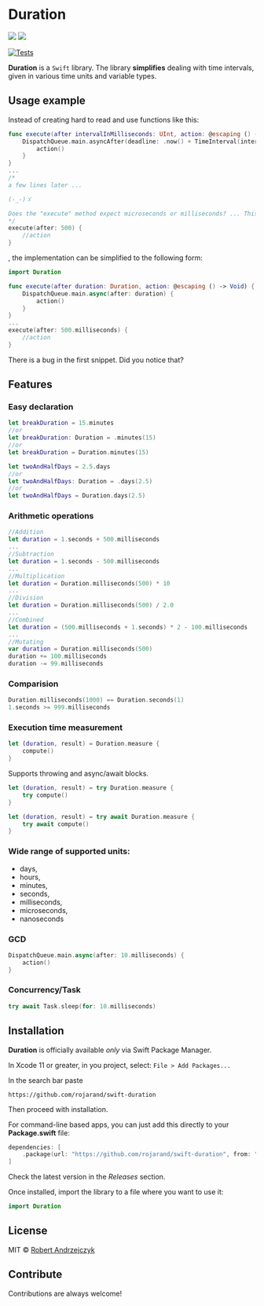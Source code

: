 # Duration

[![](https://img.shields.io/static/v1?label=Swift%20Compatibility&message=5.7%20|%205.6%20|%205.5&color=blue)]() [![](https://img.shields.io/static/v1?label=Platform%20Compatibility&message=iOS%20|%20macOS%20|%20tvOS%20|%20watchOS&color=blue)]()

[![Tests](https://github.com/rojarand/swift-duration/actions/workflows/tests.yml/badge.svg)](https://github.com/rojarand/swift-duration/actions/workflows/tests.yml)

**Duration** is a `Swift` library. The library **simplifies** dealing with time intervals, given in various time units and variable types.

## Usage example

Instead of creating hard to read and use functions like this:

```swift
func execute(after intervalInMilliseconds: UInt, action: @escaping () -> Void) {
    DispatchQueue.main.asyncAfter(deadline: .now() + TimeInterval(intervalInMilliseconds*10000000)) {
        action()
    }
}
...
/*
a few lines later ...

(-_-)ゞ

Does the "execute" method expect microseconds or milliseconds? ... This is the question 
*/
execute(after: 500) {
    //action
}
```
, the implementation can be simplified to the following form:

```swift
import Duration

func execute(after duration: Duration, action: @escaping () -> Void) {
    DispatchQueue.main.async(after: duration) {
        action()
    }
}
...
execute(after: 500.milliseconds) {
    //action
}
```

There is a bug in the first snippet. Did you notice that?

## Features

### Easy declaration
```swift
let breakDuration = 15.minutes
//or
let breakDuration: Duration = .minutes(15)
//or
let breakDuration = Duration.minutes(15)

let twoAndHalfDays = 2.5.days
//or
let twoAndHalfDays: Duration = .days(2.5)
//or
let twoAndHalfDays = Duration.days(2.5)
```

### Arithmetic operations
```swift
//Addition
let duration = 1.seconds + 500.milliseconds
...
//Subtraction
let duration = 1.seconds - 500.milliseconds
...
//Multiplication
let duration = Duration.milliseconds(500) * 10
...
//Division
let duration = Duration.milliseconds(500) / 2.0
...
//Combined
let duration = (500.milliseconds + 1.seconds) * 2 - 100.milliseconds
...
//Mutating
var duration = Duration.milliseconds(500)
duration += 100.milliseconds
duration -= 99.milliseconds
```

### Comparision

```swift
Duration.milliseconds(1000) == Duration.seconds(1)
1.seconds >= 999.milliseconds
```

### Execution time measurement

```swift
let (duration, result) = Duration.measure {
    compute()
}
```
Supports throwing and async/await blocks.

```swift
let (duration, result) = try Duration.measure {
    try compute()
}

let (duration, result) = try await Duration.measure {
    try await compute()
}
```

### Wide range of supported units: 
- days, 
- hours, 
- minutes, 
- seconds, 
- milliseconds, 
- microseconds, 
- nanoseconds

### GCD

```swift
DispatchQueue.main.async(after: 10.milliseconds) {
    action()
}
```

### Concurrency/Task

```swift
try await Task.sleep(for: 10.milliseconds)
```

## Installation

**Duration** is officially available *only* via Swift Package Manager.

In Xcode 11 or greater, in you project, select: `File > Add Packages...`

In the search bar paste

```
https://github.com/rojarand/swift-duration
``` 

Then proceed with installation.

For command-line based apps, you can just add this directly to your **Package.swift** file:

```swift
dependencies: [
    .package(url: "https://github.com/rojarand/swift-duration", from: "1.0.0"),
]
```

Check the latest version in the *Releases* section.

Once installed, import the library to a file where you want to use it:
```swift
import Duration
```

## License
MIT © [Robert Andrzejczyk](https://github.com/rojarand)

## Contribute
Contributions are always welcome!

